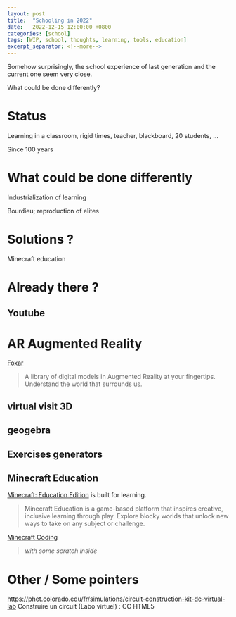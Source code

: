 ```yaml
---
layout: post
title:  "Schooling in 2022"
date:   2022-12-15 12:00:00 +0800
categories: [school]
tags: [WIP, school, thoughts, learning, tools, education]
excerpt_separator: <!--more-->
---
```


Somehow surprisingly, the school experience of last generation and the current one seem very close.

What could be done differently?

<!--more-->

# Status

Learning in a classroom, rigid times, teacher, blackboard, 20 students, ...

Since 100 years

# What could be done differently

Industrialization of learning

Bourdieu; reproduction of elites

# Solutions ?

Minecraft education

# Already there ?
## Youtube

# AR Augmented Reality
[Foxar](https://foxar.fr/)
> A library of digital models in Augmented Reality at your fingertips. Understand the world that surrounds us.


## virtual visit 3D

## geogebra

## Exercises generators

## Minecraft Education
[Minecraft: Education Edition](https://education.minecraft.net/) is built for learning.
> Minecraft Education is a game-based platform that inspires creative, inclusive learning through play.
> Explore blocky worlds that unlock new ways to take on any subject or challenge.


[Minecraft Coding](https://minecraft.makecode.com/)
> *with some scratch inside*


# Other / Some pointers

https://phet.colorado.edu/fr/simulations/circuit-construction-kit-dc-virtual-lab
Construire un circuit (Labo virtuel) : CC
HTML5

